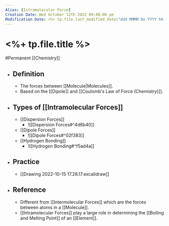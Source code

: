 ```yaml
---
Alias: [Intramolecular Force]
Creation Date: Wed October 12th 2022 09:08:00 pm 
Modification Date: <%+ tp.file.last_modified_date("ddd MMMM Do YYYY hh:mm:ss a") %>
---
```

# <%+ tp.file.title %>
#Permanent [[Chemistry]]

- ## Definition
	- The forces between [[Molecule|Molecules]].
	- Based on the [[Dipole]] and [[Coulomb's Law of Force (Chemistry)]].
- ## Types of [[Intramolecular Forces]]
	- [[Dispersion Forces]]
		- ![[Dispersion Forces#^4d6b40]]
	- [[Dipole Forces]]
		- ![[Dipole Forces#^02f383]]
	- [[Hydrogen Bonding]]
		- ![[Hydrogen Bonding#^f5ad4a]]
- ## Practice
	- [[Drawing 2022-10-15 17.28.17.excalidraw]]
- ## Reference
	- Different  from [[Intermolecular Forces]] which are the forces between atoms in a [[Molecule]].
	- [[Intramolecular Forces]] play a large role in determining the [[Boiling and Melting Point]] of an [[Element]].